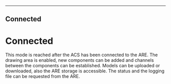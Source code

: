   
---
Connected
---

# Connected

This mode is reached after the ACS has been connected to the ARE. The drawing area is enabled, new components can be added and channels between the components can be established. Models can be uploaded or downloaded, also the ARE storage is accessible. The status and the logging file can be requested from the ARE.